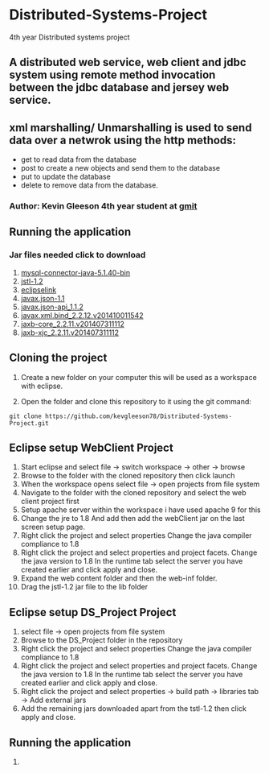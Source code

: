 # Distributed-Systems-Project
4th year Distributed systems project
## A distributed web service, web client and jdbc system using remote method invocation between the jdbc database and jersey web service.
## xml marshalling/ Unmarshalling is used to send data over a netwrok using the http methods:
* get to read data from the database
* post to create a new objects and send them to the database
* put to update the database
* delete to remove data from the database.

### Author: Kevin Gleeson 4th year student at [gmit](www.gmit.ie)

## Running the application

### Jar files needed click to download
1. [mysql-connector-java-5.1.40-bin](https://dev.mysql.com/downloads/connector/j/5.1.html)
2. [jstl-1.2](http://www.java2s.com/Code/Jar/j/Downloadjstl12jar.htm)
3. [eclipselink](http://www.eclipse.org/eclipselink/downloads/)
4. [javax.json-1.1](https://jar-download.com/artifacts/org.glassfish/javax.json/1.1/source-code)
5. [javax.json-api_1.1.2](https://jar-download.com/artifacts/javax.json/javax.json-api/1.1.2/source-code)
6. [javax.xml.bind_2.2.12.v201410011542](https://mvnrepository.com/artifact/javax.xml.bind/jaxb-api/2.1)
7. [jaxb-core_2.2.11.v201407311112](https://javaee.github.io/jaxb-v2/)
8. [jaxb-xjc_2.2.11.v201407311112](http://git.eclipse.org/c/eclipselink/eclipselink.runtime.git/commit/?id=db16a89a2baa1792b7af76e54642da198c6077d7)


## Cloning the project

1. Create a new folder on your computer this will be used as a workspace with eclipse.

2. Open the folder and clone this repository to it using the git command:

``` git clone https://github.com/kevgleeson78/Distributed-Systems-Project.git ```

## Eclipse setup WebClient Project
1. Start eclipse and select file -> switch workspace -> other -> browse
2. Browse to the folder with the cloned repository then click launch
3. When the workspace opens select file -> open projects from file system
4. Navigate to the folder with the cloned repository and select the web client project first
5. Setup apache server within the workspace i have used apache 9 for this
6. Change the jre to 1.8 And add then add the webClient jar on the last screen setup page.
7. Right click the project and select properties Change the java compiler compliance to 1.8
8. Right click the project and select properties and project facets. Change the java version to 1.8
  In the runtime tab select the server you have created earlier and click apply and close.
9. Expand the web content folder and then the web-inf folder.
10. Drag the jstl-1.2 jar file to the lib folder

## Eclipse setup DS_Project Project
1. select file -> open projects from file system
2. Browse to the DS_Project folder in the repository
3. Right click the project and select properties Change the java compiler compliance to 1.8
4. Right click the project and select properties and project facets. Change the java version to 1.8
  In the runtime tab select the server you have created earlier and click apply and close.
5. Right click the project and select properties -> build path -> libraries tab -> Add external jars
6. Add the remaining jars downloaded apart from the tstl-1.2 then click apply and close.


## Running the application

1. 


